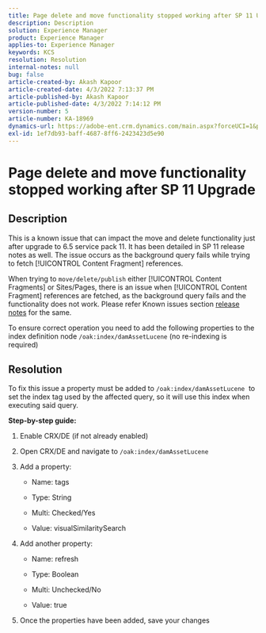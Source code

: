 ```yaml
---
title: Page delete and move functionality stopped working after SP 11 Upgrade
description: Description
solution: Experience Manager
product: Experience Manager
applies-to: Experience Manager
keywords: KCS
resolution: Resolution
internal-notes: null
bug: false
article-created-by: Akash Kapoor
article-created-date: 4/3/2022 7:13:37 PM
article-published-by: Akash Kapoor
article-published-date: 4/3/2022 7:14:12 PM
version-number: 5
article-number: KA-18969
dynamics-url: https://adobe-ent.crm.dynamics.com/main.aspx?forceUCI=1&pagetype=entityrecord&etn=knowledgearticle&id=bdedee26-82b3-ec11-983f-000d3a5d09d6
exl-id: 1ef7db93-baff-4687-8ff6-2423423d5e90
---
```

# Page delete and move functionality stopped working after SP 11 Upgrade

## Description


This is a known issue that can impact the move and delete functionality just after upgrade to 6.5 service pack 11. It has been detailed in SP 11 release notes as well. The issue occurs as the background query fails while trying to fetch [!UICONTROL Content Fragment] references.

When trying to `move/delete/publish` either [!UICONTROL Content Fragments] or Sites/Pages, there is an issue when [!UICONTROL Content Fragment] references are fetched, as the background query fails and the functionality does not work.
Please refer Known issues section [release notes](https://experienceleague.adobe.com/docs/experience-manager-65/release-notes/service-pack/sp-release-notes.html#known-issues) for the same.

To ensure correct operation you need to add the following properties to the index definition node `/oak:index/damAssetLucene` (no re-indexing is required)


## Resolution


To fix this issue a property must be added to `/oak:index/damAssetLucene`  to set the index tag used by the affected query, so it will use this index when executing said query.

<b>Step-by-step guide:</b>

1. Enable CRX/DE (if not already enabled)
2. Open CRX/DE and navigate to `/oak:index/damAssetLucene` 
3. Add a property:

    - Name: tags 
    
    - Type: String
    
    - Multi: Checked/Yes 
     
    - Value: visualSimilaritySearch 
      
4. Add another property:

     - Name: refresh 
     
     - Type: Boolean 
     
     - Multi: Unchecked/No 
     
     - Value: true 
     
5. Once the properties have been added, save your changes

